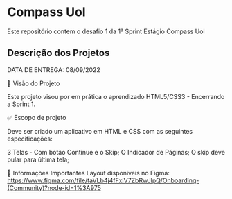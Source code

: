 <h1>Compass Uol</h1>


Este repositório contem o desafio 1 da 1ª Sprint Estágio Compass Uol

      
<h2>Descrição dos Projetos</h2>
  
 
DATA DE ENTREGA: 08/09/2022

🎯 Visão do Projeto

Este projeto visou por em prática o aprendizado HTML5/CSS3 -  Encerrando a Sprint 1.


✅ Escopo de projeto


Deve ser criado um aplicativo em HTML e CSS com as seguintes especificações:

3 Telas - Com botão Continue e o Skip;
O Indicador de Páginas;
O skip deve pular para última tela;


🚨 Informações Importantes
Layout disponíveis no Figma: https://www.figma.com/file/taVLb4j4fFxiV7ZbRwJlpQ/Onboarding-(Community)?node-id=1%3A975
